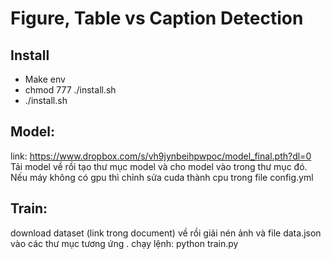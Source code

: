 # Figure, Table vs Caption Detection


## Install 

+ Make env 
+ chmod 777 ./install.sh
+ ./install.sh


## Model:
link: https://www.dropbox.com/s/vh9jynbeihpwpoc/model_final.pth?dl=0
Tải model về rồi tạo thư mục model và cho model vào trong thư mục đó.
Nếu máy không có gpu thì chỉnh sửa cuda thành cpu trong file config.yml
## Train: 

download dataset (link trong document) về rồi giải nén ảnh  và file data.json vào  các thư mục tương ứng .
chạy lệnh: python train.py